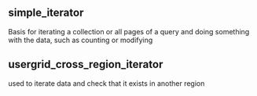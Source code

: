 simple_iterator
---------------
Basis for iterating a collection or all pages of a query and doing something with the data, such as counting or modifying


usergrid_cross_region_iterator
---------------
used to iterate data and check that it exists in another region